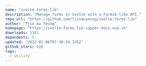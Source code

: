```yaml
---
name: "svelte-forms-lib"
description: "Manage forms in Svelte with a Formik-like API."
repo_url: "https://github.com/tjinauyeung/svelte-forms-lib"
author: "Tjin Au Yeung"
homepage: "https://svelte-forms-lib-sapper-docs.now.sh"
downloads: 5381
dependents: 5
updated: "2022-01-06T07:30:34.155Z"
github_stars: 610
tags: 
  - utility
---
```

